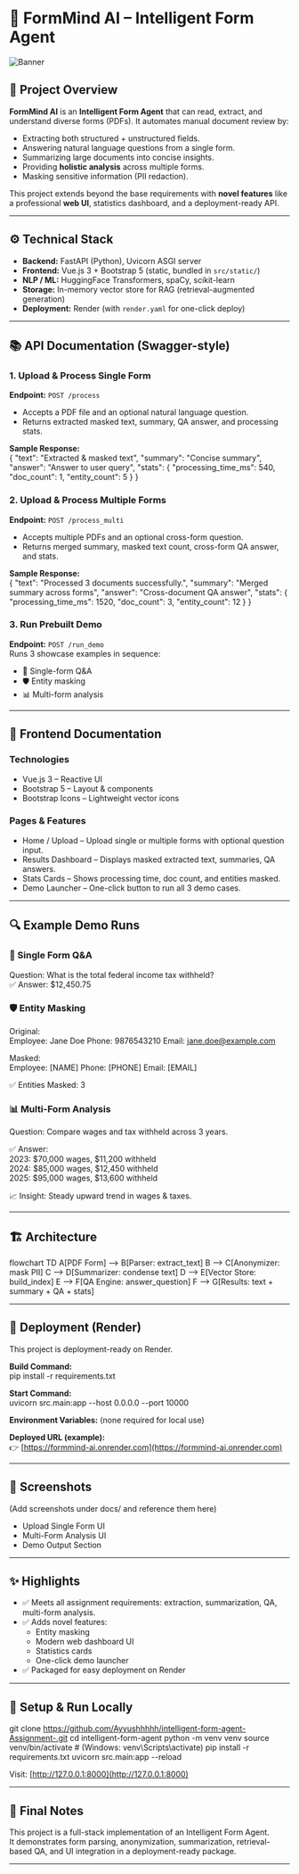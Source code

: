 # 🤖 FormMind AI – Intelligent Form Agent  

![Banner](docs/banner.png) <!-- optional banner image -->

## 📌 Project Overview
**FormMind AI** is an **Intelligent Form Agent** that can read, extract, and understand diverse forms (PDFs). It automates manual document review by:  

- Extracting both structured + unstructured fields.  
- Answering natural language questions from a single form.  
- Summarizing large documents into concise insights.  
- Providing **holistic analysis** across multiple forms.  
- Masking sensitive information (PII redaction).  

This project extends beyond the base requirements with **novel features** like a professional **web UI**, statistics dashboard, and a deployment-ready API.

---

## ⚙️ Technical Stack
- **Backend:** FastAPI (Python), Uvicorn ASGI server  
- **Frontend:** Vue.js 3 + Bootstrap 5 (static, bundled in `src/static/`)  
- **NLP / ML:** HuggingFace Transformers, spaCy, scikit-learn  
- **Storage:** In-memory vector store for RAG (retrieval-augmented generation)  
- **Deployment:** Render (with `render.yaml` for one-click deploy)  

---

## 📚 API Documentation (Swagger-style)

### **1. Upload & Process Single Form**
**Endpoint:** `POST /process`  
- Accepts a PDF file and an optional natural language question.  
- Returns extracted masked text, summary, QA answer, and processing stats.  

**Sample Response:**  
{
"text": "Extracted & masked text",
"summary": "Concise summary",
"answer": "Answer to user query",
"stats": {
"processing_time_ms": 540,
"doc_count": 1,
"entity_count": 5
}
}


### 2. Upload & Process Multiple Forms  
**Endpoint:** `POST /process_multi`  

- Accepts multiple PDFs and an optional cross-form question.  
- Returns merged summary, masked text count, cross-form QA answer, and stats.  

**Sample Response:**  
{
"text": "Processed 3 documents successfully.",
"summary": "Merged summary across forms",
"answer": "Cross-document QA answer",
"stats": {
"processing_time_ms": 1520,
"doc_count": 3,
"entity_count": 12
}
}


### 3. Run Prebuilt Demo  
**Endpoint:** `POST /run_demo`  
Runs 3 showcase examples in sequence:  

- 📝 Single-form Q&A  
- 🛡️ Entity masking  
- 📊 Multi-form analysis  

---

## 🎨 Frontend Documentation

### Technologies
- Vue.js 3 – Reactive UI  
- Bootstrap 5 – Layout & components  
- Bootstrap Icons – Lightweight vector icons  

### Pages & Features
- Home / Upload – Upload single or multiple forms with optional question input.  
- Results Dashboard – Displays masked extracted text, summaries, QA answers.  
- Stats Cards – Shows processing time, doc count, and entities masked.  
- Demo Launcher – One-click button to run all 3 demo cases.  

---

## 🔍 Example Demo Runs

### 📝 Single Form Q&A  
Question: What is the total federal income tax withheld?  
✅ Answer: $12,450.75  

### 🛡️ Entity Masking  
Original:  
Employee: Jane Doe
Phone: 9876543210
Email: jane.doe@example.com

Masked:  
Employee: [NAME]
Phone: [PHONE]
Email: [EMAIL]


✅ Entities Masked: 3  

### 📊 Multi-Form Analysis  
Question: Compare wages and tax withheld across 3 years.  

✅ Answer:  
2023: $70,000 wages, $11,200 withheld  
2024: $85,000 wages, $12,450 withheld  
2025: $95,000 wages, $13,600 withheld  

📈 Insight: Steady upward trend in wages & taxes.  

---

## 🏗️ Architecture
flowchart TD
A[PDF Form] --> B[Parser: extract_text]
B --> C[Anonymizer: mask PII]
C --> D[Summarizer: condense text]
D --> E[Vector Store: build_index]
E --> F[QA Engine: answer_question]
F --> G[Results: text + summary + QA + stats]


---

## 🚀 Deployment (Render)

This project is deployment-ready on Render.

**Build Command:**  
pip install -r requirements.txt


**Start Command:**  
uvicorn src.main:app --host 0.0.0.0 --port 10000


**Environment Variables:** (none required for local use)

**Deployed URL (example):**  
👉 [https://formmind-ai.onrender.com](https://formmind-ai.onrender.com)

---

## 📸 Screenshots
(Add screenshots under docs/ and reference them here)  

- Upload Single Form UI  
- Multi-Form Analysis UI  
- Demo Output Section  

---

## ✨ Highlights
- ✅ Meets all assignment requirements: extraction, summarization, QA, multi-form analysis.  
- ✅ Adds novel features:  
  - Entity masking  
  - Modern web dashboard UI  
  - Statistics cards  
  - One-click demo launcher  
- ✅ Packaged for easy deployment on Render  

---

## 🔧 Setup & Run Locally
git clone https://github.com/Ayyushhhhh/intelligent-form-agent-Assignment-.git
cd intelligent-form-agent
python -m venv venv
source venv/bin/activate # (Windows: venv\Scripts\activate)
pip install -r requirements.txt
uvicorn src.main:app --reload

Visit: [http://127.0.0.1:8000](http://127.0.0.1:8000)

---

## 📑 Final Notes
This project is a full-stack implementation of an Intelligent Form Agent.  
It demonstrates form parsing, anonymization, summarization, retrieval-based QA, and UI integration in a deployment-ready package.

---
